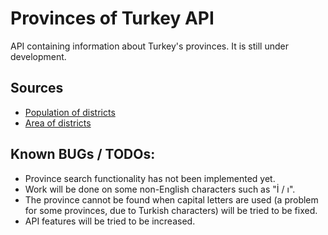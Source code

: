 # Provinces of Turkey API

API containing information about Turkey's provinces. It is still under development.

## Sources

- [Population of districts](https://biruni.tuik.gov.tr/medas)
- [Area of districts](https://web.archive.org/web/20190416051733/https://www.harita.gov.tr/images/urun/il_ilce_alanlari.pdf)

## Known BUGs / TODOs:

- Province search functionality has not been implemented yet.
- Work will be done on some non-English characters such as "İ / ı".
- The province cannot be found when capital letters are used (a problem for some provinces, due to Turkish characters) will be tried to be fixed.
- API features will be tried to be increased.

